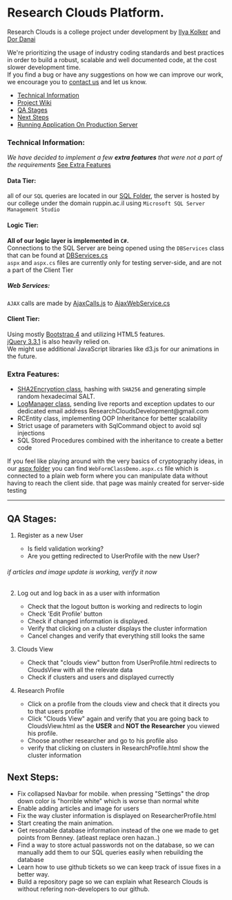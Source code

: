# Research Clouds Platform.

Research Clouds is a college project under development by [Ilya Kolker](http://github.com/ilyakolker) and [Dor Danai](http://github.com/karnafun)    
 
We're prioritizing the usage of industry coding standards and best practices in order to build a robust, scalable and well documented code, at the cost slower development time.    
If you find a bug or have any suggestions on how we can improve our work, we encourage you to [contact us](https://www.facebook.com/karnafun) and let us know.
 
 
 - [Technical Information](#technical-information)
 - [Project Wiki](https://github.com/karnafun/Research-clouds/wiki)
 - [QA Stages](#qa-stages)
 - [Next Steps](#next-steps)
 - [Running Application On Production Server](https://proj.ruppin.ac.il/bgroup62/prod)
 
### Technical Information:

*We have decided to implement a few **extra features** that were not a part of the  requirements* 
 [See Extra Features](#extra-features)


#### Data Tier:  
all of our `SQL` queries are located in our [SQL Folder](https://github.com/karnafun/Research-clouds/tree/master/sql), the server is hosted by our college under the domain ruppin.ac.il using `Microsoft SQL Server Management Studio`  

#### Logic Tier:
 **All of our logic layer is implemented in `C#`.**  
Connections to the SQL Server are being opened using the `DBServices` class that can be found at [DBServices.cs](https://github.com/karnafun/Research-clouds/blob/master/App_Code/DBServices.cs)   
`aspx` and `aspx.cs` files are currently only for testing server-side, and are not a part of the Client Tier

##### Web Services:  
`AJAX` calls are made by [AjaxCalls.js](https://github.com/karnafun/Research-clouds/blob/master/assets/js/AjaxCalls.js) to [AjaxWebService.cs](https://github.com/karnafun/Research-clouds/blob/master/App_Code/AjaxServices.cs)  

#### Client Tier:
Using mostly [Bootstrap 4](https://getbootstrap.com/) and utilizing HTML5 features.  
[jQuery 3.3.1](https://jquery.com/) is also heavily relied on.  
We might use additional JavaScript libraries like d3.js for our animations in the future. 


   
### Extra Features:
 - [SHA2Encryption class](https://github.com/karnafun/Research-clouds/wiki/SHA2Encryption), hashing with `SHA256` and generating simple random hexadecimal SALT.  
 - [LogManager class](https://github.com/karnafun/Research-clouds/wiki/Log-Manager), sending live reports and exception updates to our dedicated email address ResearchCloudsDe<span>velopment@g</span>mail.com 
 - RCEntity class, implementing OOP Inheritance for better scalability       
 - Strict usage of parameters with SqlCommand object to avoid sql injections
 - SQL Stored Procedures combined with the inheritance to create a better code


If you feel like playing around with the very basics of cryptography ideas, in our [aspx folder](https://github.com/karnafun/Research-clouds/tree/master/assets/aspx) you can find `WebFormClassDemo.aspx.cs` file which is connected to a plain web form where you can manipulate data without having to reach the client side. that page was mainly created for server-side testing
 

  ***  


## QA Stages:

1) Register as a new User
	
	- Is field validation working?
	- Are you getting redirected to UserProfile with the new User?


###### if articles and image update is working, verify it now

2) Log out and log back in as a user with information

	- Check that the logout button is working and redirects to login
	- Check 'Edit Profile' button
	- Check if changed information is displayed.
	- Verify that clicking on a cluster displays the cluster information
	- Cancel changes and verify that everything still looks the same

3) Clouds View

	- Check that "clouds view" button from UserProfile.html redirects to CloudsView with all the relevate data
	- Check if clusters and users and displayed currectly

4) Research Profile
	
	- Click on a profile from the clouds view and check that it directs you to that users profile
	- Click "Clouds View" again and verify that you are going back to CloudsView.html as the **USER** and **NOT the Researcher** you viewed his profile. 
	- Choose another researcher and go to his profile also
	- verify that clicking on clusters in ResearchProfile.html show the cluster information
 


## Next Steps:


 - Fix collapsed Navbar for mobile. when pressing "Settings" the drop down color is "horrible white" which is worse than normal white 
 - Enable adding articles and image for users
 - Fix the way cluster information is displayed on ResearcherProfile.html
 - Start creating the main animation.
 - Get resonable database information instead of the one we made to get points from Benney. (atleast replace oren hazan..)
 - Find a way to store actual passwords not on the database, so we can manually add them to our SQL queries easily when rebuilding the database
 - Learn how to use github tickets so we can keep track of issue fixes in a better way.
 - Build a repository page so we can explain what Research Clouds is without refering non-developers to our github.


